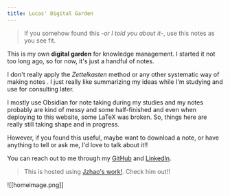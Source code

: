 ```yaml
---
title: Lucas' Digital Garden
---
```


>If you somehow found this *-or I told you about it-*, use this notes as you see fit. 

This is my own **digital garden** for knowledge management. I started it not too long ago, so for now, it's just a handful of notes.

I don't really apply the *Zettelkasten* method or any other systematic way of making notes . I just really like summarizing my ideas while I'm studying and use for consulting later.

I mostly use Obsidian for note taking during my studies and my notes probably are kind of messy and some half-finished and even when deploying to this website, some LaTeX was broken. So, things here are really still taking shape and in progress.

However, if you found this useful, maybe want to download a note, or have anything to tell or ask me, I'd love to talk about it!!

You can reach out to me through my [GitHub](https://github.com/0-lucas) and [LinkedIn](https://www.linkedin.com/in/llsalmeida/).

>This is hosted using [Jzhao's work!](https://quartz.jzhao.xyz). Check him out!!

![[homeimage.png]]